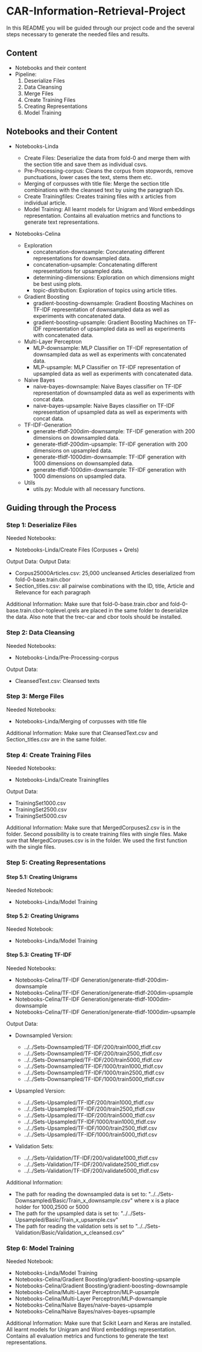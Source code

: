 # CAR-Information-Retrieval-Project

In this README you will be guided through our project code and the several steps necessary to generate the needed files and results. 

## Content
* Notebooks and their content
* Pipeline:
  1. Deserialize Files
  2. Data Cleansing
  3. Merge Files
  4. Create Training Files
  5. Creating Representations
  6. Model Training

## Notebooks and their Content
* Notebooks-Linda
  * Create Files: Deserialize the data from fold-0 and merge them with the section title and save them as individual csvs. 
  * Pre-Processing-corpus: Cleans the corpus from stopwords, remove punctuations, lower cases the text, stems them etc.
  * Merging of corpusses with title file: Merge the section title combinations with the cleansed text by using the paragraph IDs.
  * Create Trainingfiles: Creates training files with x articles from individual article.
  * Model Training: All learnt models for Unigram and Word embeddings representation. Contains all evaluation metrics and functions to  generate text representations.

* Notebooks-Celina
  * Exploration
    - concatenation-downsample: Concatenating different representations for downsampled data.
    - concatenation-upsample: Concatenating different representations for upsampled data.
    - determining-dimensions: Exploration on which dimensions might be best using plots.
    - topic-distribution: Exploration of topics using article titles. 
  * Gradient Boosting
    - gradient-boosting-downsample: Gradient Boosting Machines on TF-IDF representation of downsampled data as well as experiments with concatenated data.
    - gradient-boosting-upsample: Gradient Boosting Machines on TF-IDF representation of upsampled data as well as experiments with concatenated data.
  * Multi-Layer Perceptron
    - MLP-downsample: MLP Classifier on TF-IDF representation of downsampled data as well as experiments with concatenated data.
    - MLP-upsample: MLP Classifier on TF-IDF representation of upsampled data as well as experiments with concatenated data.
  * Naive Bayes
    - naive-bayes-downsample: Naive Bayes classifier on TF-IDF representation of downsampled data as well as experiments with concat data.
    - naive-bayes-upsample: Naive Bayes classifier on TF-IDF representation of upsampled data as well as experiments with concat data. 
  * TF-IDF-Generation
    - generate-tfidf-200dim-downsample: TF-IDF generation with 200 dimensions on downsampled data.
    - generate-tfidf-200dim-upsample: TF-IDF generation with 200 dimensions on upsampled data.
    - generate-tfidf-1000dim-downsample: TF-IDF generation with 1000 dimensions on downsampled data.
    - generate-tfidf-1000dim-downsample: TF-IDF generation with 1000 dimensions on upsampled data.
  * Utils
    - utils.py: Module with all necessary functions.

## Guiding through the Process
### Step 1: Deserialize Files
Needed Notebooks:
* Notebooks-Linda/Create Files (Corpuses + Qrels)

Output Data:
Output Data:
* Corpus25000Articles.csv: 25,000 uncleansed Articles deserialized from fold-0-base.train.cbor 
* Section_titles.csv: all pairwise combinations with the ID, title, Article and Relevance for each paragraph

Additional Information: 
Make sure that fold-0-base.train.cbor and fold-0-base.train.cbor-toplevel.qrels are placed in the same folder to deserialize the data. 
Also note that the trec-car and cbor tools should be installed.

### Step 2: Data Cleansing
Needed Notebooks:
* Notebooks-Linda/Pre-Processing-corpus

Output Data:
* CleansedText.csv: Cleansed texts

### Step 3: Merge Files
Needed Notebooks:
* Notebooks-Linda/Merging of corpusses with title file 

Additional Information: 
Make sure that CleansedText.csv and Section_titles.csv are in the same folder.

### Step 4: Create Training Files
Needed Notebooks:
* Notebooks-Linda/Create Trainingfiles

Output Data:
* TrainingSet1000.csv
* TrainingSet2500.csv
* TrainingSet5000.csv

Additional Information: 
Make sure that MergedCorpuses2.csv is in the folder.
Second possibility is to create training files with single files. 
Make sure that MergedCorpuses.csv is in the folder. We used the first function with the single files.

### Step 5: Creating Representations

#### Step 5.1: Creating Unigrams
Needed Notebook:
* Notebooks-Linda/Model Training

#### Step 5.2: Creating Unigrams
Needed Notebook:
* Notebooks-Linda/Model Training

#### Step 5.3: Creating TF-IDF
Needed Notebooks:
* Notebooks-Celina/TF-IDF Generation/generate-tfidf-200dim-downsample
* Notebooks-Celina/TF-IDF Generation/generate-tfidf-200dim-upsample
* Notebooks-Celina/TF-IDF Generation/generate-tfidf-1000dim-downsample
* Notebooks-Celina/TF-IDF Generation/generate-tfidf-1000dim-upsample

Output Data:
* Downsampled Version:
  * ../../Sets-Downsampled/TF-IDF/200/train1000_tfidf.csv
  * ../../Sets-Downsampled/TF-IDF/200/train2500_tfidf.csv
  * ../../Sets-Downsampled/TF-IDF/200/train5000_tfidf.csv
  * ../../Sets-Downsampled/TF-IDF/1000/train1000_tfidf.csv
  * ../../Sets-Downsampled/TF-IDF/1000/train2500_tfidf.csv
  * ../../Sets-Downsampled/TF-IDF/1000/train5000_tfidf.csv

* Upsampled Version: 
  * ../../Sets-Upsampled/TF-IDF/200/train1000_tfidf.csv
  * ../../Sets-Upsampled/TF-IDF/200/train2500_tfidf.csv
  * ../../Sets-Upsampled/TF-IDF/200/train5000_tfidf.csv
  * ../../Sets-Upsampled/TF-IDF/1000/train1000_tfidf.csv
  * ../../Sets-Upsampled/TF-IDF/1000/train2500_tfidf.csv
  * ../../Sets-Upsampled/TF-IDF/1000/train5000_tfidf.csv
  
* Validation Sets:
  * ../../Sets-Validation/TF-IDF/200/validate1000_tfidf.csv
  * ../../Sets-Validation/TF-IDF/200/validate2500_tfidf.csv
  * ../../Sets-Validation/TF-IDF/200/validate5000_tfidf.csv

Additional Information: 
* The path for reading the downsampled data is set to: "../../Sets-Downsampled/Basic/Train_x_downsample.csv" where x is a place holder for 1000,2500 or 5000
* The path for the upsampled data is set to: "../../Sets-Upsampled/Basic/Train_x_upsample.csv"
* The path for reading the validation sets is set to "../../Sets-Validation/Basic/Validation_x_cleansed.csv"

### Step 6: Model Training
Needed Notebook:
* Notebooks-Linda/Model Training
* Notebooks-Celina/Gradient Boosting/gradient-boosting-upsample
* Notebooks-Celina/Gradient Boosting/gradient-boosting-downsample
* Notebooks-Celina/Multi-Layer Perceptron/MLP-upsample
* Notebooks-Celina/Multi-Layer Perceptron/MLP-downsample
* Notebooks-Celina/Naive Bayes/naive-bayes-upsample
* Notebooks-Celina/Naive Bayes/naives-bayes-upsample

Additional Information:
Make sure that Scikit Learn and Keras are installed.
All learnt models for Unigram and Word embeddings representation. 
Contains all evaluation metrics and functions to generate the text representations. 



